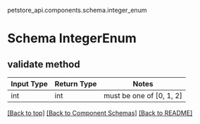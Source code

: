 petstore_api.components.schema.integer_enum
# Schema IntegerEnum

## validate method
Input Type | Return Type | Notes
------------ | ------------- | -------------
int | int | must be one of [0, 1, 2]

[[Back to top]](#top) [[Back to Component Schemas]](../../../README.md#Component-Schemas) [[Back to README]](../../../README.md)
